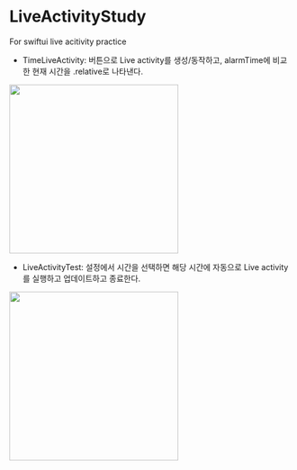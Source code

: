 # LiveActivityStudy
For swiftui live acitivity practice

- TimeLiveActivity: 버튼으로 Live activity를 생성/동작하고, alarmTime에 비교한 현재 시간을 .relative로 나타낸다.
<img src="https://github.com/treesofgroo/LiveActivityStudy/assets/82134672/ce134ef4-9ed7-4b5a-900e-111389d3d29b" width=300>

- LiveActivityTest: 설정에서 시간을 선택하면 해당 시간에 자동으로 Live activity를 실행하고 업데이트하고 종료한다.
<img src="https://github.com/treesofgroo/LiveActivityStudy/assets/82134672/8c718104-0023-4087-9af1-71a6858d465b" width=300>

